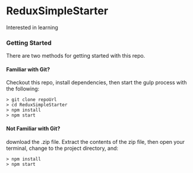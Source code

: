 # ReduxSimpleStarter

Interested in learning 

### Getting Started

There are two methods for getting started with this repo.

#### Familiar with Git?
Checkout this repo, install dependencies, then start the gulp process with the following:

```
> git clone repoUrl
> cd ReduxSimpleStarter
> npm install
> npm start
```

#### Not Familiar with Git?
download the .zip file.  Extract the contents of the zip file, then open your terminal, change to the project directory, and:

```
> npm install
> npm start
```
